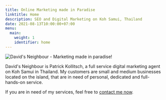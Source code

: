```yaml
---
title: Online Marketing made in Paradise
linktitle: Home
description: SEO and Digital Marketing on Koh Samui, Thailand
date: 2021-08-13T10:00:00+07:00
menu:
  main:
    weight: 1
    identifier: home
---
```


![David's Neighbour - Marketing made in paradise!](/ci/logo-black.svg)

David's Neighbour is Patrick Kollitsch, a full service digital marketing agent on Koh Samui in Thailand. My customers are small and medium businesses located on the island, that are in need of personal, dedicated and full-hands-on service. 

If you are in need of my services, feel free to [contact me now](contact).

